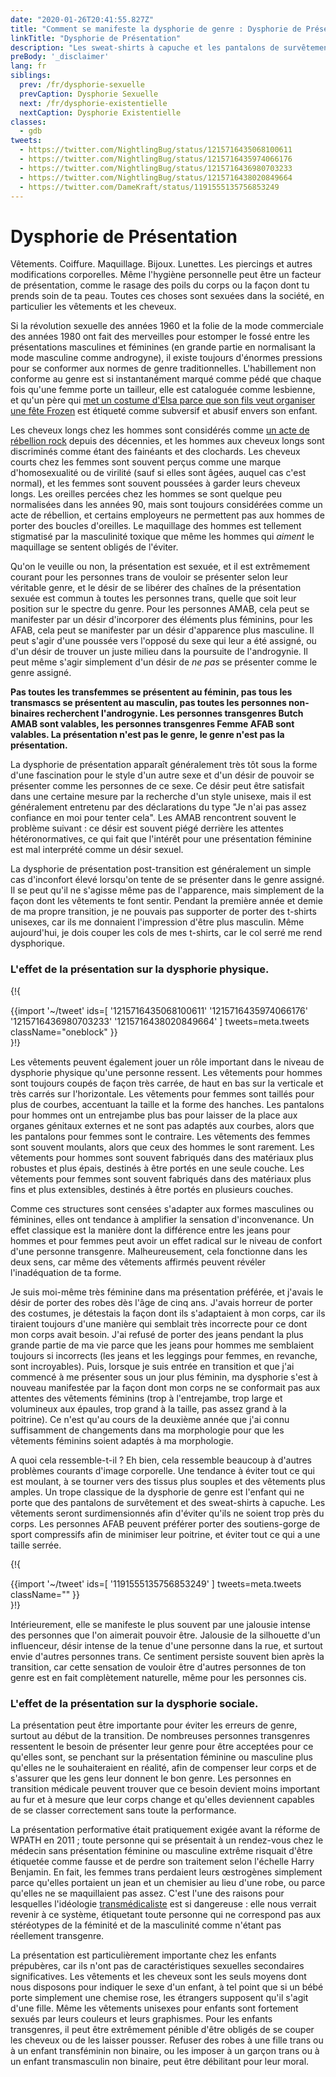 ```yaml
---
date: "2020-01-26T20:41:55.827Z"
title: "Comment se manifeste la dysphorie de genre : Dysphorie de Présentation"
linkTitle: "Dysphorie de Présentation"
description: "Les sweat-shirts à capuche et les pantalons de survêtement ne se démodent jamais."
preBody: '_disclaimer'
lang: fr
siblings:
  prev: /fr/dysphorie-sexuelle
  prevCaption: Dysphorie Sexuelle
  next: /fr/dysphorie-existentielle
  nextCaption: Dysphorie Existentielle
classes:
  - gdb
tweets:
  - https://twitter.com/NightlingBug/status/1215716435068100611
  - https://twitter.com/NightlingBug/status/1215716435974066176
  - https://twitter.com/NightlingBug/status/1215716436980703233
  - https://twitter.com/NightlingBug/status/1215716438020849664
  - https://twitter.com/DameKraft/status/1191555135756853249
---
```


# Dysphorie de Présentation

Vêtements. Coiffure. Maquillage. Bijoux. Lunettes. Les piercings et autres modifications corporelles. Même l'hygiène personnelle peut être un facteur de présentation, comme le rasage des poils du corps ou la façon dont tu prends soin de ta peau. Toutes ces choses sont sexuées dans la société, en particulier les vêtements et les cheveux.

Si la révolution sexuelle des années 1960 et la folie de la mode commerciale des années 1980 ont fait des merveilles pour estomper le fossé entre les présentations masculines et féminines (en grande partie en normalisant la mode masculine comme androgyne), il existe toujours d'énormes pressions pour se conformer aux normes de genre traditionnelles. L'habillement non conforme au genre est si instantanément marqué comme pédé que chaque fois qu'une femme porte un tailleur, elle est cataloguée comme lesbienne, et qu'un père qui [met un costume d'Elsa parce que son fils veut organiser une fête Frozen](https://twitter.com/cbsnews/status/1088441623846023168?lang=en) est étiqueté comme subversif et abusif envers son enfant.

Les cheveux longs chez les hommes sont considérés comme [un acte de rébellion rock](https://www.youtube.com/watch?v=PbAoXw_DqvM) depuis des décennies, et les hommes aux cheveux longs sont discriminés comme étant des fainéants et des clochards. Les cheveux courts chez les femmes sont souvent perçus comme une marque d'homosexualité ou de virilité (sauf si elles sont âgées, auquel cas c'est normal), et les femmes sont souvent poussées à garder leurs cheveux longs. Les oreilles percées chez les hommes se sont quelque peu normalisées dans les années 90, mais sont toujours considérées comme un acte de rébellion, et certains employeurs ne permettent pas aux hommes de porter des boucles d'oreilles. Le maquillage des hommes est tellement stigmatisé par la masculinité toxique que même les hommes qui *aiment* le maquillage se sentent obligés de l'éviter.

Qu'on le veuille ou non, la présentation est sexuée, et il est extrêmement courant pour les personnes trans de vouloir se présenter selon leur véritable genre, et le désir de se libérer des chaînes de la présentation sexuée est commun à toutes les personnes trans, quelle que soit leur position sur le spectre du genre. Pour les personnes AMAB, cela peut se manifester par un désir d'incorporer des éléments plus féminins, pour les AFAB, cela peut se manifester par un désir d'apparence plus masculine. Il peut s'agir d'une poussée vers l'opposé du sexe qui leur a été assigné, ou d'un désir de trouver un juste milieu dans la poursuite de l'androgynie. Il peut même s'agir simplement d'un désir de *ne pas* se présenter comme le genre assigné.

**Pas toutes les transfemmes se présentent au féminin, pas tous les transmascs se présentent au masculin, pas toutes les personnes non-binaires recherchent l'androgynie. Les personnes transgenres Butch AMAB sont valables, les personnes transgenres Femme AFAB sont valables. La présentation n'est pas le genre, le genre n'est pas la présentation.**

La dysphorie de présentation apparaît généralement très tôt sous la forme d'une fascination pour le style d'un autre sexe et d'un désir de pouvoir se présenter comme les personnes de ce sexe. Ce désir peut être satisfait dans une certaine mesure par la recherche d'un style unisexe, mais il est généralement entretenu par des déclarations du type "Je n'ai pas assez confiance en moi pour tenter cela". Les AMAB rencontrent souvent le problème suivant : ce désir est souvent piégé derrière les attentes hétéronormatives, ce qui fait que l'intérêt pour une présentation féminine est mal interprété comme un désir sexuel.

La dysphorie de présentation post-transition est généralement un simple cas d'inconfort élevé lorsqu'on tente de se présenter dans le genre assigné. Il se peut qu'il ne s'agisse même pas de l'apparence, mais simplement de la façon dont les vêtements te font sentir. Pendant la première année et demie de ma propre transition, je ne pouvais pas supporter de porter des t-shirts unisexes, car ils me donnaient l'impression d'être plus masculin. Même aujourd'hui, je dois couper les cols de mes t-shirts, car le col serré me rend dysphorique.

### L'effet de la présentation sur la dysphorie physique.

{!{ <div class="gutter">{{import '~/tweet' ids=[
  '1215716435068100611'
  '1215716435974066176'
  '1215716436980703233'
  '1215716438020849664'
] tweets=meta.tweets className="oneblock" }}</div> }!}

Les vêtements peuvent également jouer un rôle important dans le niveau de dysphorie physique qu'une personne ressent. Les vêtements pour hommes sont toujours coupés de façon très carrée, de haut en bas sur la verticale et très carrés sur l'horizontale. Les vêtements pour femmes sont taillés pour plus de courbes, accentuant la taille et la forme des hanches. Les pantalons pour hommes ont un entrejambe plus bas pour laisser de la place aux organes génitaux externes et ne sont pas adaptés aux courbes, alors que les pantalons pour femmes sont le contraire. Les vêtements des femmes sont souvent moulants, alors que ceux des hommes le sont rarement. Les vêtements pour hommes sont souvent fabriqués dans des matériaux plus robustes et plus épais, destinés à être portés en une seule couche. Les vêtements pour femmes sont souvent fabriqués dans des matériaux plus fins et plus extensibles, destinés à être portés en plusieurs couches.

Comme ces structures sont censées s'adapter aux formes masculines ou féminines, elles ont tendance à amplifier la sensation d'inconvenance. Un effet classique est la manière dont la différence entre les jeans pour hommes et pour femmes peut avoir un effet radical sur le niveau de confort d'une personne transgenre. Malheureusement, cela fonctionne dans les deux sens, car même des vêtements affirmés peuvent révéler l'inadéquation de ta forme.

Je suis moi-même très féminine dans ma présentation préférée, et j'avais le désir de porter des robes dès l'âge de cinq ans. J'avais horreur de porter des costumes, je détestais la façon dont ils s'adaptaient à mon corps, car ils tiraient toujours d'une manière qui semblait très incorrecte pour ce dont mon corps avait besoin. J'ai refusé de porter des jeans pendant la plus grande partie de ma vie parce que les jeans pour hommes me semblaient toujours si incorrects (les jeans et les leggings pour femmes, en revanche, sont incroyables). Puis, lorsque je suis entrée en transition et que j'ai commencé à me présenter sous un jour plus féminin, ma dysphorie s'est à nouveau manifestée par la façon dont mon corps ne se conformait pas aux attentes des vêtements féminins (trop à l'entrejambe, trop large et volumineux aux épaules, trop grand à la taille, pas assez grand à la poitrine). Ce n'est qu'au cours de la deuxième année que j'ai connu suffisamment de changements dans ma morphologie pour que les vêtements féminins soient adaptés à ma morphologie.

A quoi cela ressemble-t-il ? Eh bien, cela ressemble beaucoup à d'autres problèmes courants d'image corporelle. Une tendance à éviter tout ce qui est moulant, à se tourner vers des tissus plus souples et des vêtements plus amples. Un trope classique de la dysphorie de genre est l'enfant qui ne porte que des pantalons de survêtement et des sweat-shirts à capuche. Les vêtements seront surdimensionnés afin d'éviter qu'ils ne soient trop près du corps. Les personnes AFAB peuvent préférer porter des soutiens-gorge de sport compressifs afin de minimiser leur poitrine, et éviter tout ce qui a une taille serrée.

{!{ <div class="gutter">{{import '~/tweet' ids=[
  '1191555135756853249'
] tweets=meta.tweets className="" }}</div> }!}

Intérieurement, elle se manifeste le plus souvent par une jalousie intense des personnes que l'on aimerait pouvoir être. Jalousie de la silhouette d'un influenceur, désir intense de la tenue d'une personne dans la rue, et surtout envie d'autres personnes trans. Ce sentiment persiste souvent bien après la transition, car cette sensation de vouloir être d'autres personnes de ton genre est en fait complètement naturelle, même pour les personnes cis.


### L'effet de la présentation sur la dysphorie sociale.

La présentation peut être importante pour éviter les erreurs de genre, surtout au début de la transition. De nombreuses personnes transgenres ressentent le besoin de présenter leur genre pour être acceptées pour ce qu'elles sont, se penchant sur la présentation féminine ou masculine plus qu'elles ne le souhaiteraient en réalité, afin de compenser leur corps et de s'assurer que les gens leur donnent le bon genre. Les personnes en transition médicale peuvent trouver que ce besoin devient moins important au fur et à mesure que leur corps change et qu'elles deviennent capables de se classer correctement sans toute la performance.

La présentation performative était pratiquement exigée avant la réforme de WPATH en 2011 ; toute personne qui se présentait à un rendez-vous chez le médecin sans présentation féminine ou masculine extrême risquait d'être étiquetée comme fausse et de perdre son traitement selon l'échelle Harry Benjamin. En fait, les femmes trans perdaient leurs œstrogènes simplement parce qu'elles portaient un jean et un chemisier au lieu d'une robe, ou parce qu'elles ne se maquillaient pas assez. C'est l'une des raisons pour lesquelles l'idéologie [transmédicaliste](https://en.wikipedia.org/wiki/Transmedicalism) est si dangereuse : elle nous verrait revenir à ce système, étiquetant toute personne qui ne correspond pas aux stéréotypes de la féminité et de la masculinité comme n'étant pas réellement transgenre.

La présentation est particulièrement importante chez les enfants prépubères, car ils n'ont pas de caractéristiques sexuelles secondaires significatives. Les vêtements et les cheveux sont les seuls moyens dont nous disposons pour indiquer le sexe d'un enfant, à tel point que si un bébé porte simplement une chemise rose, les étrangers supposent qu'il s'agit d'une fille. Même les vêtements unisexes pour enfants sont fortement sexués par leurs couleurs et leurs graphismes. Pour les enfants transgenres, il peut être extrêmement pénible d'être obligés de se couper les cheveux ou de les laisser pousser. Refuser des robes à une fille trans ou à un enfant transféminin non binaire, ou les imposer à un garçon trans ou à un enfant transmasculin non binaire, peut être débilitant pour leur moral.
